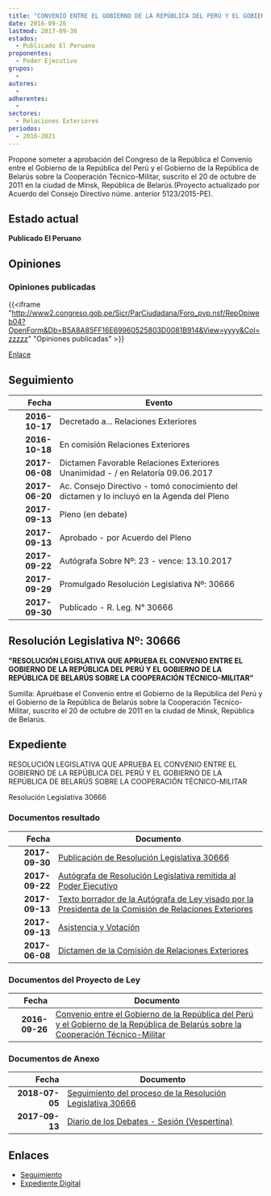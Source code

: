 ```yaml
---
title: "CONVENIO ENTRE EL GOBIERNO DE LA REPÚBLICA DEL PERÚ Y EL GOBIERNO DE LA REPÚBLICA DE BELARÚS SOBRE LA COOPERACIÓN TÉCNICO -MILITAR"
date: 2016-09-26
lastmod: 2017-09-30
estados: 
  - Publicado El Peruano
proponentes: 
  - Poder Ejecutivo
grupos: 
  - 
autores: 
  - 
adherentes: 
  - 
sectores: 
  - Relaciones Exteriores
periodos: 
  - 2016-2021
---
```


Propone someter a aprobación del Congreso de la República el Convenio entre el Gobierno de la República del Perú y el Gobierno de la República de Belarús sobre la Cooperación Técnico-Militar, suscrito el 20 de octubre de 2011 en la ciudad de Minsk, República de Belarús.(Proyecto actualizado por Acuerdo del Consejo Directivo núme. anterior 5123/2015-PE).


## Estado actual

**Publicado El Peruano**

## Opiniones

### Opiniones publicadas

{{<iframe "http://www2.congreso.gob.pe/Sicr/ParCiudadana/Foro_pvp.nsf/RepOpiweb04?OpenForm&Db=B5A8A85FF16E69960525803D0081B914&View=yyyy&Col=zzzzz" "Opiniones publicadas" >}}

[Enlace](http://www2.congreso.gob.pe/Sicr/ParCiudadana/Foro_pvp.nsf/RepOpiweb04?OpenForm&Db=B5A8A85FF16E69960525803D0081B914&View=yyyy&Col=zzzzz)

## Seguimiento

| Fecha | Evento |
|------:|--------|
| **2016-10-17** | Decretado a... Relaciones Exteriores|
| **2016-10-18** | En comisión Relaciones Exteriores|
| **2017-06-08** | Dictamen Favorable Relaciones Exteriores Unanimidad - / en Relatoría 09.06.2017|
| **2017-06-20** | Ac. Consejo Directivo - tomó conocimiento del dictamen y lo incluyó en la Agenda del Pleno|
| **2017-09-13** | Pleno (en debate)|
| **2017-09-13** | Aprobado - por Acuerdo del Pleno|
| **2017-09-22** | Autógrafa Sobre Nº: 23 - vence: 13.10.2017|
| **2017-09-29** | Promulgado Resolución Legislativa Nº: 30666|
| **2017-09-30** | Publicado - R. Leg. N° 30666|

## Resolución Legislativa Nº: 30666

**"RESOLUCIÓN LEGISLATIVA QUE APRUEBA EL CONVENIO ENTRE EL GOBIERNO DE LA REPÚBLICA DEL PERÚ Y EL GOBIERNO DE LA REPÚBLICA DE BELARÚS SOBRE LA COOPERACIÓN TÉCNICO-MILITAR"**

Sumilla: Apruébase el Convenio entre el Gobierno de la República del Perú y el Gobierno de la República de Belarús sobre la Cooperación Técnico-Militar, suscrito el 20 de octubre de 2011 en la ciudad de Minsk, República de Belarús.


## Expediente

RESOLUCIÓN LEGISLATIVA QUE APRUEBA EL CONVENIO ENTRE EL GOBIERNO DE LA REPÚBLICA DEL PERÚ Y EL GOBIERNO DE LA REPÚBLICA DE BELARÚS SOBRE LA COOPERACIÓN TÉCNICO-MILITAR

Resolución Legislativa 30666


### Documentos resultado

| Fecha | Documento |
|------:|--------|
| **2017-09-30** | [Publicación de Resolución Legislativa 30666](http://www.leyes.congreso.gob.pe/Documentos/2016_2021/ADLP/Normas_Legales/30666-RLG.pdf) |
| **2017-09-22** | [Autógrafa de Resolución Legislativa remitida al Poder Ejecutivo](http://www.leyes.congreso.gob.pe/Documentos/2016_2021/ADLP/Texto_Aprobado/AU0030820170922.pdf) |
| **2017-09-13** | [Texto borrador de la Autógrafa de Ley visado por la Presidenta de la Comisión de Relaciones Exteriores](http://www.leyes.congreso.gob.pe/Documentos/2016_2021/Texto_Borrador_de_Autografa/BAU0030820170913.PDF) |
| **2017-09-13** | [Asistencia y Votación](http://www.leyes.congreso.gob.pe/Documentos/2016_2021/Asistencia_y_Votacion/Proyectos_de_Ley/AV0030820170913.pdf) |
| **2017-06-08** | [Dictamen de la Comisión de Relaciones Exteriores](http://www.leyes.congreso.gob.pe/Documentos/2016_2021/Dictamenes/Proyectos_de_Ley/00308DC20MAY20170608.pdf) |

### Documentos del Proyecto de Ley

| Fecha | Documento |
|------:|--------|
| **2016-09-26** | [Convenio entre el Gobierno de la República del Perú y el Gobierno de la República de Belarús sobre la Cooperación Técnico-Militar](http://www.leyes.congreso.gob.pe/Documentos/2016_2021/Proyectos_de_Ley_y_de_Resoluciones_Legislativas/PL0030820160926.pdf) |

### Documentos de Anexo

| Fecha | Documento |
|------:|--------|
| **2018-07-05** | [Seguimiento del proceso de la Resolución Legislativa 30666](http://www.leyes.congreso.gob.pe/Documentos/2016_2021/Seguimiento_de_Proyectos_de_Ley/00308PL20180705.PDF) |
| **2017-09-13** | [Diario de los Debates - Sesión (Vespertina)](http://www2.congreso.gob.pe/Sicr/DiarioDebates/Publicad.nsf/SesionesPleno/05256D6E0073DFE90525819B0004D910/$FILE/PLO-2017-11.pdf) |

## Enlaces 

- [Seguimiento](http://www2.congreso.gob.pe/Sicr/TraDocEstProc/CLProLey2016.nsf/f7fff46988ca05b1052578e100829cc7/498cf58a4dc30f070525803b006b7933?OpenDocument)
- [Expediente Digital](http://www2.congreso.gob.pehttp://www2.congreso.gob.pe/Sicr/TraDocEstProc/CLProLey2016.nsf/f7fff46988ca05b1052578e100829cc7/498cf58a4dc30f070525803b006b7933?OpenDocument&Click=05257FB7005EB655.eb71d0cf91d8294e05256cdf006b5706/$Body/0.1C6C)

